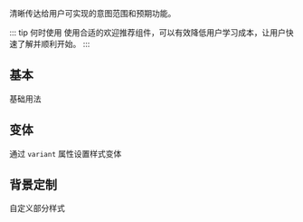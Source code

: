 清晰传达给用户可实现的意图范围和预期功能。

::: tip 何时使用
使用合适的欢迎推荐组件，可以有效降低用户学习成本，让用户快速了解并顺利开始。
:::

## 基本

基础用法

## 变体

通过 `variant` 属性设置样式变体

## 背景定制

自定义部分样式
